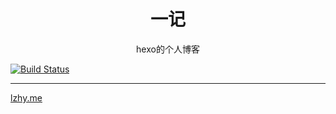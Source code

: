 <h1 align="center">一记</h1>

<p align="center">hexo的个人博客</p>

[![Build Status](https://travis-ci.com/sjywz/sjywz.github.io.svg?branch=master)](https://travis-ci.com/sjywz/sjywz.github.io)

---
[lzhy.me](https://lzhy.me)
